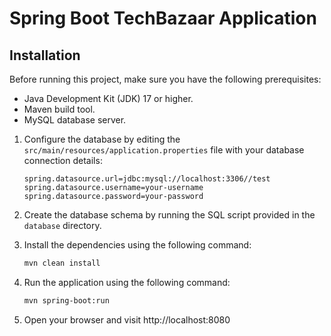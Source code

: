 # Spring Boot TechBazaar Application


## Installation

Before running this project, make sure you have the following prerequisites:

- Java Development Kit (JDK) 17 or higher.
- Maven build tool.
- MySQL database server.


1. Configure the database by editing the `src/main/resources/application.properties` file with your database connection details:

   ```properties
   spring.datasource.url=jdbc:mysql://localhost:3306//test
   spring.datasource.username=your-username
   spring.datasource.password=your-password
   ```

2. Create the database schema by running the SQL script provided in the `database` directory.

3. Install the dependencies using the following command:

   ```bash
   mvn clean install
   ```
4. Run the application using the following command:

   ```bash
   mvn spring-boot:run
   ```
5. Open your browser and visit http://localhost:8080